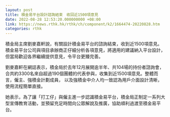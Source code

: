 ```yaml
---
layout: post
title: 積金易平台設計諮詢結束　收回近1500項意見
date: 2022-08-28 12:53:20.000000000 +08:00
link: https://news.rthk.hk/rthk/ch/component/k2/1664474-20220828.htm
categories: rthk
---
```


積金局主席劉麥嘉軒說，有關設計積金易平台的諮詢結束，收到近1500項意見。積金易平台公司與項目承辦商正仔細分析各項意見，將適用的建議納入平台設計，但當局歡迎各界繼續提供意見，令平台更臻完善。

劉麥嘉軒在網誌表示，積金局於去年12月展開逾半年、共104場的持份者諮詢會，合共約3300名來自超過190個團體的代表參與，收集到近1500項意見。整體而言，僱主、強積金計劃成員， 以及強積金中介人均一致認為用戶介面設計清晰，使用流程簡單直接。

她表示，為了讓「打工仔」與僱主進一步認識積金易平台，積金局正制定一系列大型宣傳教育活動，並預留充足時間向公眾解說及推廣，協助順利過渡至積金易平台。
